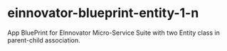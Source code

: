 # einnovator-blueprint-entity-1-n
App BluePrint  for EInnovator Micro-Service Suite with two Entity class in parent-child association.

